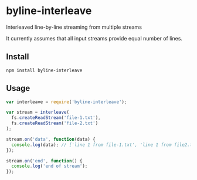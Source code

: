 # byline-interleave
Interleaved line-by-line streaming from multiple streams

It currently assumes that all input streams provide equal number of lines.

## Install

    npm install byline-interleave

## Usage

```javascript
var interleave = require('byline-interleave');

var stream = interleave(
  fs.createReadStream('file-1.txt'),
  fs.createReadStream('file-2.txt')
);

stream.on('data', function(data) {
  console.log(data); // ['line 1 from file-1.txt', 'line 1 from file2.txt'] etc
});

stream.on('end', function() {
  console.log('end of stream');
});
```
